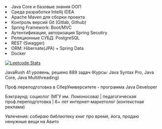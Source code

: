 <li> Java Core и базовые знания ООП
<li> Среда разработки Intellij IDEA
<li> Apache Maven для сборки проекта
<li> Контроль версий Git (Gitlab, Github)
<li> Spring Framework: Boot/MVC
<li> Аутентификация, авторизация Spring Secutiry
<li> Реляционные СУБД: PostgreSQL
<li> REST (Swagger)
<li> ORM: Hibernate(JPA) + Spring Data
<li> Docker

[![Leetcode Stats](https://leetcard.jacoblin.cool/Verbluda)](https://leetcode.com/Verbluda)

JavaRush 41 уровень, решено 889 задач (Курсы: Java Syntax Pro, Java Core, Java Multithreading)

Проф.переподготовка в СберУниверситете - программа Java Developer

Бэкграунд: социолог (МГУ им. Ломоносова) | педагогическая проф.переподготовка | 6+ лет интернет-маркетолог (контекстная реклама)

Увлечения: собираю библиотеку книг про время, йога, продаю ненужные вещи на Авито
